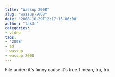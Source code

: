 ```yaml
---
title: "Wassup 2008"
slug: "wassup-2008"
date: "2008-10-29T12:17:15-06:00"
author: "fak3r"
categories:
- video
tags:
- '2008'
- ad
- wassup
- wassup 2008
---
```


File under: it's funny cause it's true.  I mean, tru, tru.



